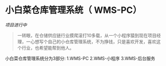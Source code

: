 # 小白菜仓库管理系统（ WMS-PC）

 *项目进行中*   

>一转眼，在仓储供应链行业摸爬滚打10多载，从一个小程序猿到现在项目经理，一心想写个自己的小仓库管理系统，不为挣钱，只是喜欢开发，喜欢这个行业，也希望能帮到他人。

小白菜仓库管理系统分为3部分:
1.WMS-PC
2.WMS-小程序
3.WMS-后台服务

